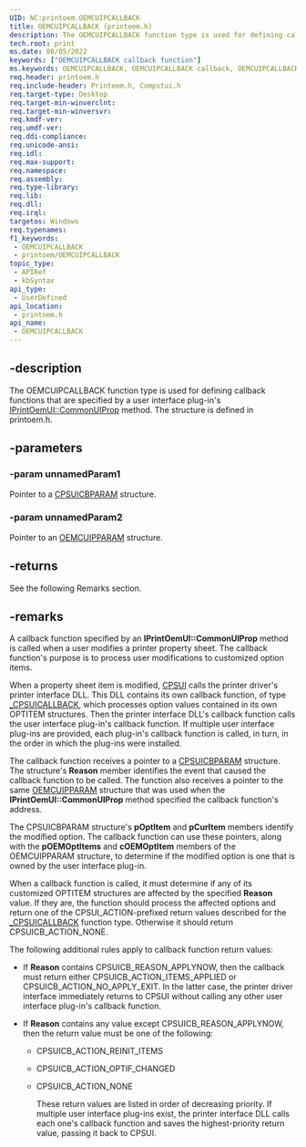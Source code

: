```yaml
---
UID: NC:printoem.OEMCUIPCALLBACK
title: OEMCUIPCALLBACK (printoem.h)
description: The OEMCUIPCALLBACK function type is used for defining callback functions that are specified by a user interface plug-in's IPrintOemUI::CommonUIProp method. The structure is defined in printoem.h.
tech.root: print
ms.date: 08/05/2022
keywords: ["OEMCUIPCALLBACK callback function"]
ms.keywords: OEMCUIPCALLBACK, OEMCUIPCALLBACK callback, OEMCUIPCALLBACK callback function [Print Devices], print.oemcuipcallback, print_unidrv-pscript_ui_e40ce896-2920-4839-99a8-ddc0a616dcad.xml, printoem/OEMCUIPCALLBACK
req.header: printoem.h
req.include-header: Printoem.h, Compstui.h
req.target-type: Desktop
req.target-min-winverclnt: 
req.target-min-winversvr: 
req.kmdf-ver: 
req.umdf-ver: 
req.ddi-compliance: 
req.unicode-ansi: 
req.idl: 
req.max-support: 
req.namespace: 
req.assembly: 
req.type-library: 
req.lib: 
req.dll: 
req.irql: 
targetos: Windows
req.typenames: 
f1_keywords:
 - OEMCUIPCALLBACK
 - printoem/OEMCUIPCALLBACK
topic_type:
 - APIRef
 - kbSyntax
api_type:
 - UserDefined
api_location:
 - printoem.h
api_name:
 - OEMCUIPCALLBACK
---
```


## -description

The OEMCUIPCALLBACK function type is used for defining callback functions that are specified by a user interface plug-in's [IPrintOemUI::CommonUIProp](/windows-hardware/drivers/ddi/prcomoem/nf-prcomoem-iprintoemui-commonuiprop) method. The structure is defined in printoem.h.

## -parameters

### -param unnamedParam1

Pointer to a [CPSUICBPARAM](/windows-hardware/drivers/ddi/compstui/ns-compstui-_cpsuicbparam) structure.

### -param unnamedParam2

Pointer to an [OEMCUIPPARAM](/windows-hardware/drivers/ddi/printoem/ns-printoem-_oemcuipparam) structure.

## -returns

See the following Remarks section.

## -remarks

A callback function specified by an **IPrintOemUI::CommonUIProp** method is called when a user modifies a printer property sheet. The callback function's purpose is to process user modifications to customized option items.

When a property sheet item is modified, [CPSUI](/windows-hardware/drivers/print/common-property-sheet-user-interface) calls the printer driver's printer interface DLL. This DLL contains its own callback function, of type [_CPSUICALLBACK](/windows-hardware/drivers/ddi/compstui/nc-compstui-_cpsuicallback), which processes option values contained in its own OPTITEM structures. Then the printer interface DLL's callback function calls the user interface plug-in's callback function. If multiple user interface plug-ins are provided, each plug-in's callback function is called, in turn, in the order in which the plug-ins were installed.

The callback function receives a pointer to a [CPSUICBPARAM](/windows-hardware/drivers/ddi/compstui/ns-compstui-_cpsuicbparam) structure. The structure's **Reason** member identifies the event that caused the callback function to be called. The function also receives a pointer to the same [OEMCUIPPARAM](/windows-hardware/drivers/ddi/printoem/ns-printoem-_oemcuipparam) structure that was used when the **IPrintOemUI::CommonUIProp** method specified the callback function's address.

The CPSUICBPARAM structure's **pOptItem** and **pCurItem** members identify the modified option. The callback function can use these pointers, along with the **pOEMOptItems** and **cOEMOptItem** members of the OEMCUIPPARAM structure, to determine if the modified option is one that is owned by the user interface plug-in.

When a callback function is called, it must determine if any of its customized OPTITEM structures are affected by the specified **Reason** value. If they are, the function should process the affected options and return one of the CPSUI_ACTION-prefixed return values described for the [_CPSUICALLBACK](/windows-hardware/drivers/ddi/compstui/nc-compstui-_cpsuicallback) function type. Otherwise it should return CPSUICB_ACTION_NONE.

The following additional rules apply to callback function return values:

- If **Reason** contains CPSUICB_REASON_APPLYNOW, then the callback must return either CPSUICB_ACTION_ITEMS_APPLIED or CPSUICB_ACTION_NO_APPLY_EXIT. In the latter case, the printer driver interface immediately returns to CPSUI without calling any other user interface plug-in's callback function.

- If **Reason** contains any value except CPSUICB_REASON_APPLYNOW, then the return value must be one of the following:

  - CPSUICB_ACTION_REINIT_ITEMS

  - CPSUICB_ACTION_OPTIF_CHANGED

  - CPSUICB_ACTION_NONE

    These return values are listed in order of decreasing priority. If multiple user interface plug-ins exist, the printer interface DLL calls each one's callback function and saves the highest-priority return value, passing it back to CPSUI.
